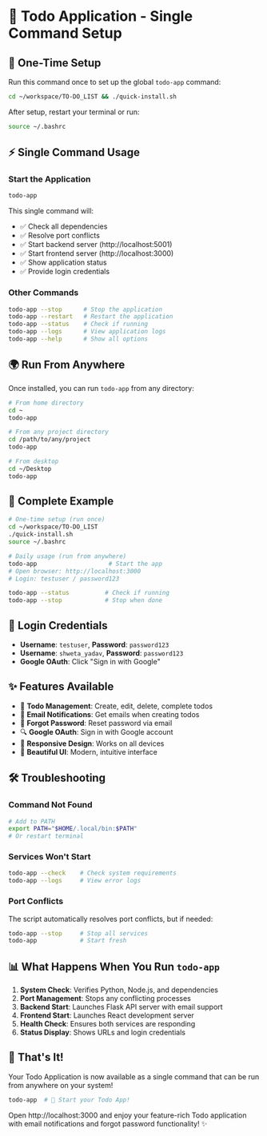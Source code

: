 # 🎯 Todo Application - Single Command Setup

## 🚀 **One-Time Setup**

Run this command once to set up the global `todo-app` command:

```bash
cd ~/workspace/TO-DO_LIST && ./quick-install.sh
```

After setup, restart your terminal or run:
```bash
source ~/.bashrc
```

## ⚡ **Single Command Usage**

### **Start the Application**
```bash
todo-app
```
This single command will:
- ✅ Check all dependencies
- ✅ Resolve port conflicts
- ✅ Start backend server (http://localhost:5001)
- ✅ Start frontend server (http://localhost:3000)
- ✅ Show application status
- ✅ Provide login credentials

### **Other Commands**
```bash
todo-app --stop      # Stop the application
todo-app --restart   # Restart the application
todo-app --status    # Check if running
todo-app --logs      # View application logs
todo-app --help      # Show all options
```

## 🌍 **Run From Anywhere**

Once installed, you can run `todo-app` from any directory:

```bash
# From home directory
cd ~
todo-app

# From any project directory
cd /path/to/any/project
todo-app

# From desktop
cd ~/Desktop
todo-app
```

## 🎯 **Complete Example**

```bash
# One-time setup (run once)
cd ~/workspace/TO-DO_LIST
./quick-install.sh
source ~/.bashrc

# Daily usage (run from anywhere)
todo-app                    # Start the app
# Open browser: http://localhost:3000
# Login: testuser / password123

todo-app --status          # Check if running
todo-app --stop            # Stop when done
```

## 🔐 **Login Credentials**

- **Username**: `testuser`, **Password**: `password123`
- **Username**: `shweta_yadav`, **Password**: `password123`
- **Google OAuth**: Click "Sign in with Google"

## ✨ **Features Available**

- 📝 **Todo Management**: Create, edit, delete, complete todos
- 📧 **Email Notifications**: Get emails when creating todos
- 🔐 **Forgot Password**: Reset password via email
- 🔍 **Google OAuth**: Sign in with Google account
- 📱 **Responsive Design**: Works on all devices
- 🎨 **Beautiful UI**: Modern, intuitive interface

## 🛠️ **Troubleshooting**

### **Command Not Found**
```bash
# Add to PATH
export PATH="$HOME/.local/bin:$PATH"
# Or restart terminal
```

### **Services Won't Start**
```bash
todo-app --check    # Check system requirements
todo-app --logs     # View error logs
```

### **Port Conflicts**
The script automatically resolves port conflicts, but if needed:
```bash
todo-app --stop     # Stop all services
todo-app            # Start fresh
```

## 📊 **What Happens When You Run `todo-app`**

1. **System Check**: Verifies Python, Node.js, and dependencies
2. **Port Management**: Stops any conflicting processes
3. **Backend Start**: Launches Flask API server with email support
4. **Frontend Start**: Launches React development server
5. **Health Check**: Ensures both services are responding
6. **Status Display**: Shows URLs and login credentials

## 🎉 **That's It!**

Your Todo Application is now available as a single command that can be run from anywhere on your system!

```bash
todo-app  # 🚀 Start your Todo App!
```

Open http://localhost:3000 and enjoy your feature-rich Todo application with email notifications and forgot password functionality! ✨
